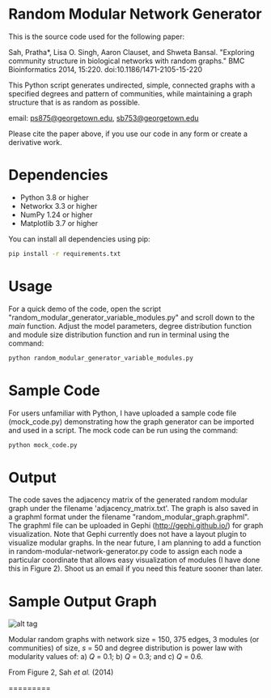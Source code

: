 # Random Modular Network Generator

This is the source code used for the following paper:

Sah, Pratha\*, Lisa O. Singh, Aaron Clauset, and Shweta Bansal. "Exploring community structure in biological networks with random graphs." BMC Bioinformatics 2014, 15:220\. doi:10.1186/1471-2105-15-220

This Python script generates undirected, simple, connected graphs with a specified degrees and pattern of communities, while maintaining a graph structure that is as random as possible.

email: ps875@georgetown.edu, sb753@georgetown.edu

Please cite the paper above, if you use our code in any form or create a derivative work.

# Dependencies

* Python 3.8 or higher
* Networkx 3.3 or higher
* NumPy 1.24 or higher
* Matplotlib 3.7 or higher

You can install all dependencies using pip:
```bash
pip install -r requirements.txt
```

# Usage

For a quick demo of the code, open the script "random\_modular\_generator\_variable\_modules.py" and scroll down to the _main_ function. Adjust the model parameters, degree distribution function and module size distribution function and run in terminal using the command:

```bash
python random_modular_generator_variable_modules.py
```

# Sample Code

For users unfamiliar with Python, I have uploaded a sample code file (mock\_code.py) demonstrating how the graph generator can be imported and used in a script. The mock code can be run using the command:

```bash
python mock_code.py
```

# Output

The code saves the adjacency matrix of the generated random modular graph under the filename 'adjacency\_matrix.txt'. The graph is also saved in a graphml format under the filename "random\_modular\_graph.graphml". The graphml file can be uploaded in Gephi (<http://gephi.github.io/>) for graph visualization. Note that Gephi currently does not have a layout plugin to visualize modular graphs. In the near future, I am planning to add a function in random-modular-network-generator.py code to assign each node a particular coordinate that allows easy visualization of modules (I have done this in Figure 2). Shoot us an email if you need this feature sooner than later.

# Sample Output Graph

![alt tag](https://github.com/prathasah/random-modular-network-generator/blob/master/Figure2.jpg)

Modular random graphs with network size = 150, 375 edges, 3 modules (or communities) of size, *s* = 50 and degree distribution is power law with modularity values of: a) *Q* = 0.1; b) *Q* = 0.3; and c) *Q* = 0.6. 

From Figure 2, Sah *et al.* (2014)

=========




